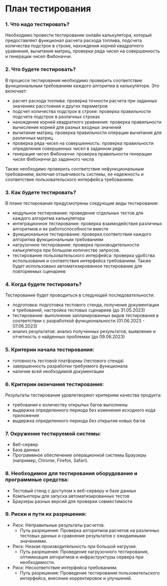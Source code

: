 ﻿# План тестирования

### 1. Что надо тестировать?

Необходимо провести тестирование онлайн калькулятора, который предоставляет функционал расчета расхода топлива, подсчета количества подстрок в строке, нахождения корней квадратного уравнения, вычитания матриц, проверки ряда чисел на совершенность и генерации чисел Фибоначчи.

### 2. Что будете тестировать?

В процессе тестирования необходимо проверить соответствие функциональным требованиям каждого алгоритма в калькуляторе. Это включает:

- расчет расхода топлива: проверка точности расчета при заданных значениях расстояния и других параметров
- подсчет количества подстрок в строке: проверка правильности подсчета подстрок в различных строках
- нахождение корней квадратного уравнения: проверка правильности вычисления корней для разных входных значений
- вычитание матриц: проверка правильности операции вычитания для различных матриц.
- проверка ряда чисел на совершенность: проверка правильности определения совершенных чисел в заданном ряде
- генерация чисел Фибоначчи: проверка правильности генерации чисел Фибоначчи до заданного числа

Также необходимо проверить соответствие нефункциональным требованиям, включая отзывчивость системы, ее надежность и соответствие пользовательского интерфейса требованиям.

### 3. Как будете тестировать?

В плане тестирования предусмотрены следующие виды тестирования:

- модульное тестирование: проведение отдельных тестов для каждого алгоритма калькулятора
- интеграционное тестирование: проверка взаимодействия различных алгоритмов и их работоспособности вместе
- функциональное тестирование: проверка соответствия каждого алгоритма функциональным требованиям
- нагрузочное тестирование: проверка производительности калькулятора при большом количестве запросов.
- тестирование пользовательского интерфейса: проверка удобства использования и соответствия интерфейса требованиям. Также будет использовано автоматизированное тестирование для повторяемых сценариев

### 4. Когда будете тестировать?

Тестирование будет проводиться в следующей последовательности:

- подготовка: подготовка тестового стенда, получение документации и требований, настройка тестовых сценариев (до 31.05.2023)
- тестирование: выполнение запланированных видов тестирования в соответствии с разработкой функциональности (01.06.2023 - 07.06.2023)
- анализ результатов: анализ полученных результатов, выявление и отчетность о найденных проблемах (до 09.06.2023)


### 5. Критерии начала тестирования:
- готовность тестовой платформы (тестового стенда)
- завершенность разработки требуемого функционала
- наличие всей необходимой документации

### 6. Критерии окончания тестирования:

Результаты тестирования удовлетворяют критериям качества продукта:

- требования к количеству открытых багов выполнены
- выдержка определенного периода без изменения исходного кода приложения
- выдержка определенного периода без открытия новых багов

### 7. Окружение тестируемой системы:
- Веб-сервер
- База данных 
- Программное обеспечение операционной системы Браузеры (например, Chrome, Firefox, Safari).

### 8. Необходимое для тестирования оборудование и программные средства:
- Тестовый стенд с доступом к веб-серверу и базе данных
- Компьютеры для запуска автоматизированных тестов
- Браузеры разных версий для проверки совместимости

### 9. Риски и пути их разрешения:
- Риск: Неправильные результаты расчетов.
  - Путь разрешения: Проверка алгоритмов расчетов на различных тестовых данных и сравнение результатов с ожидаемыми значениями.
- Риск: Низкая производительность при большой нагрузке.
  - Путь разрешения: Проведение нагрузочного тестирования, оптимизация алгоритмов и инфраструктуры сервера при необходимости.
- Риск: Несоответствие интерфейса требованиям.
  - Путь разрешения: Проведение тестирования пользовательского интерфейса, внесение корректировок и улучшений.

